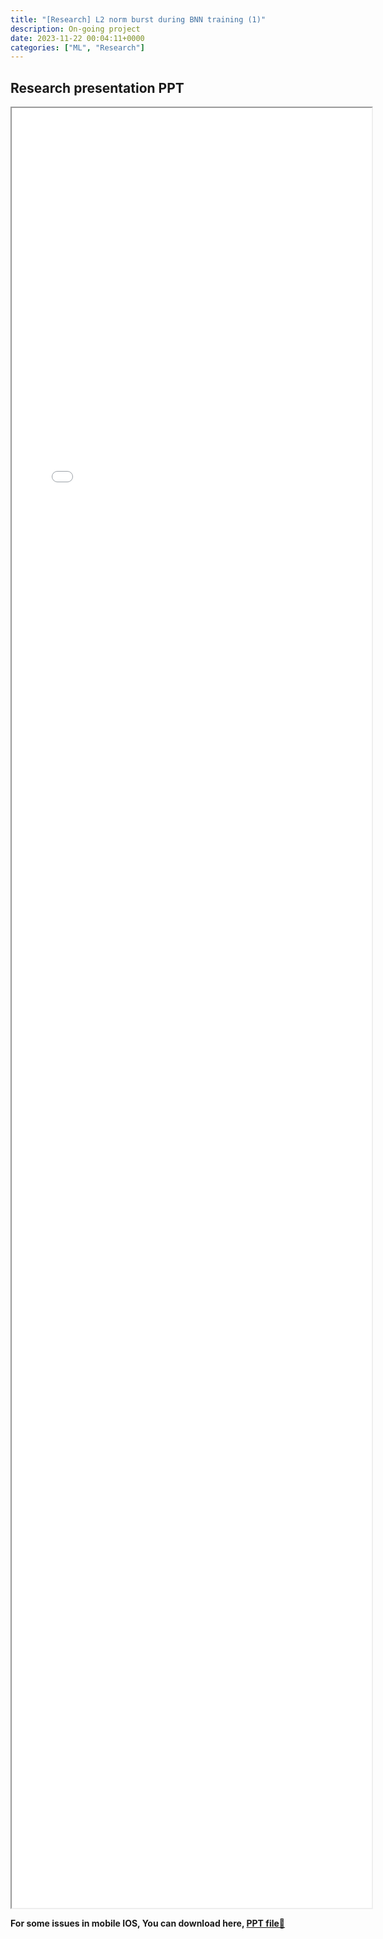 ```yaml
---
title: "[Research] L2 norm burst during BNN training (1)" 
description: On-going project
date: 2023-11-22 00:04:11+0000
categories: ["ML", "Research"]
---
```



## Research presentation PPT 

<iframe src= ppt.pdf#toolbar=0&navpanes=0 style="display:block; width:60vw; height: 72vh"></iframe>

**For some issues in mobile IOS, You can download here, [PPT file📄](ppt.pdf)**